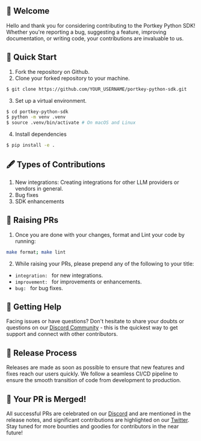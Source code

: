 ## 🎉 Welcome
Hello and thank you for considering contributing to the Portkey Python SDK! Whether you're reporting a bug, suggesting a feature, improving documentation, or writing code, your contributions are invaluable to us.

## 🚀 Quick Start
1. Fork the repository on Github.
2. Clone your forked repository to your machine. 
```sh
$ git clone https://github.com/YOUR_USERNAME/portkey-python-sdk.git
```
3. Set up a virtual environment.
```sh
$ cd portkey-python-sdk
$ python -m venv .venv
$ source .venv/bin/activate # On macOS and Linux
```
4. Install dependencies
```sh
$ pip install -e .
```

## 🖋 Types of Contributions
1. New integrations: Creating integrations for other LLM providers or vendors in general.
2. Bug fixes
3. SDK enhancements

## 🔄 Raising PRs
1. Once you are done with your changes, format and Lint your code by running:
```sh
make format; make lint
```
2. While raising your PRs, please prepend any of the following to your title:
*  `integration: ` for new integrations.
*  `improvement: ` for improvements or enhancements.
*   `bug: ` for bug fixes.

## 🤔 Getting Help
Facing issues or have questions? Don't hesitate to share your doubts or questions on our [Discord Community](https://discord.com/invite/DD7vgKK299) - this is the quickest way to get support and connect with other contributors.

## 🚧 Release Process
Releases are made as soon as possible to ensure that new features and fixes reach our users quickly. We follow a seamless CI/CD pipeline to ensure the smooth transition of code from development to production.

## 🎊 Your PR is Merged!
All successful PRs are celebrated on our [Discord](https://discord.com/invite/DD7vgKK299) and are mentioned in the release notes, and significant contributions are highlighted on our [Twitter](https://twitter.com/PortkeyAI). Stay tuned for more bounties and goodies for contributors in the near future!